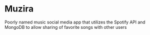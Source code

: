 # Muzira
Poorly named music social media app that utilizes the Spotify API and MongoDB to allow sharing of favorite songs with other users


